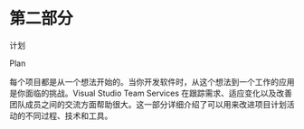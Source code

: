 # 第二部分
计划

Plan

每个项目都是从一个想法开始的。当你开发软件时，从这个想法到一个工作的应用是你面临的挑战。Visual Studio Team Services 在跟踪需求、适应变化以及改善团队成员之间的交流方面帮助很大。这一部分详细介绍了可以用来改进项目计划活动的不同过程、技术和工具。